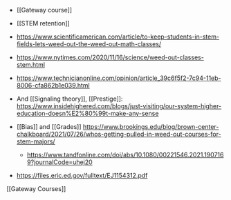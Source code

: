 - [[Gateway course]]
- [[STEM retention]]

- https://www.scientificamerican.com/article/to-keep-students-in-stem-fields-lets-weed-out-the-weed-out-math-classes/
- https://www.nytimes.com/2020/11/16/science/weed-out-classes-stem.html
- https://www.technicianonline.com/opinion/article_39c6f5f2-7c94-11eb-8006-cfa862b1e039.html

- And [[Signaling theory]], [[Prestige]]: https://www.insidehighered.com/blogs/just-visiting/our-system-higher-education-doesn%E2%80%99t-make-any-sense

- [[Bias]] and [[Grades]] https://www.brookings.edu/blog/brown-center-chalkboard/2021/07/26/whos-getting-pulled-in-weed-out-courses-for-stem-majors/
	-  https://www.tandfonline.com/doi/abs/10.1080/00221546.2021.1907169?journalCode=uhej20

- https://files.eric.ed.gov/fulltext/EJ1154312.pdf

[[Gateway Courses]]
